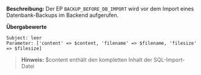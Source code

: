 
**Beschreibung:** Der EP `BACKUP_BEFORE_DB_IMPORT` wird vor dem Import eines Datenbank-Backups im Backend aufgerufen.

**Übergabewerte**

```
Subject: leer
Parameter: ['content' => $content, 'filename' => $filename, 'filesize' => $filesize]
```

> **Hinweis:** $content enthält den kompletten Inhalt der SQL-Import-Datei
